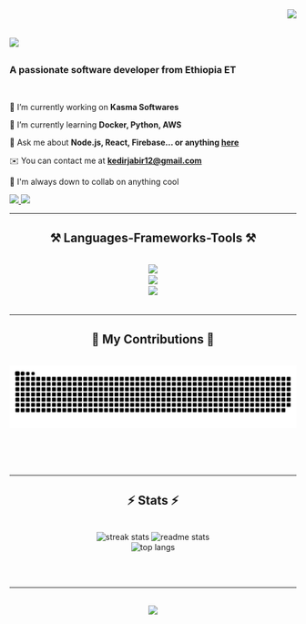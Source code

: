 <img align="right" src="https://visitor-badge.laobi.icu/badge?page_id=IbnuJabir.IbnuJabir" />

<h1 align="left">
      <img src="https://readme-typing-svg.herokuapp.com/?font=Righteous&size=35&center=true&vCenter=true&width=500&height=70&duration=4000&lines=Hi+There!+👋;+I'm+Kedir+Jabir!;" />
</h1>

<h3 align="left">A passionate software developer from Ethiopia ET</h3>

<br/>

<div align="left">
 
 🔭 I’m currently working on **Kasma Softwares**
 
 🌱 I’m currently learning **Docker, Python, AWS**

💬 Ask me about **Node.js, React, Firebase... or anything [here](https://github.com/IbnuJabir/IbnuJabir/issues)**

✉️ You can contact me at **kedirjabir12@gmail.com**

🤝 I'm always down to collab on anything cool 
 </div>
 
<div align="left"> 
  <a href="mailto:kedirjabir12@gmail.com">
      <img src="https://img.shields.io/badge/Gmail-333333?style=for-the-badge&logo=gmail&logoColor=red" />
  </a>
  <a href="https://www.linkedin.com/in/ibnu-jabir/" target="_blank">
      <img src="https://img.shields.io/badge/LinkedIn-0077B5?style=for-the-badge&logo=linkedin&logoColor=white" target="_blank" />
  </a>
<!--   <a href="https://salesp07.github.io" target="_blank">
       <img src="https://img.shields.io/badge/Portfolio-FF5722?style=for-the-badge&logo=todoist&logoColor=white" target="_blank" /> 
  </a> -->
</div>

 <hr/>
 
<h2 align="center">⚒️ Languages-Frameworks-Tools ⚒️</h2>
<br/>
<div align="center">
      <img src="https://skillicons.dev/icons?i=tailwind,bootstrap,mui,html,css,vscode,github,git" /><br>
      <img src="https://skillicons.dev/icons?i=nodejs,express,redux,react,nextjs,flask,angular,firebase,mongodb,mysql," /><br>
      <img src="https://skillicons.dev/icons?i=python,javascript,typescript,c,cpp,cs,dotnet,bash,linux" /><br>
</div>

<br/>
<hr/>

<div align="center">
  <h2>🐍 My Contributions 🐍</h2>
  <br>
  <img alt="snake eating my contributions" src="https://raw.githubusercontent.com/IbnuJabir/IbnuJabir/output/github-contribution-grid-snake.svg" />
  
  <br/><br/><br/>
</div>

<hr/>

<h2 align="center">⚡ Stats ⚡</h2>
<br>
<div align=center>
  <img width=390 src="https://streak-stats.demolab.com/?user=IbnuJabir&count_private=true&theme=react&border_radius=10" alt="streak stats"/>
  <img width=390 src="https://github-readme-stats.vercel.app/api?username=IbnuJabir&count_private=true&show_icons=true&theme=react&rank_icon=github&border_radius=10" alt="readme stats" />
  <br/>
  <img width=325 align="center" src="https://github-readme-stats.vercel.app/api/top-langs/?username=IbnuJabir&hide=HTML&langs_count=8&layout=compact&theme=react&border_radius=10&size_weight=0.5&count_weight=0.5&exclude_repo=github-readme-stats" alt="top langs" />
</div>

<br/><br/>

<hr/>

<br/>

<div align="center">
            <img src="https://readme-typing-svg.herokuapp.com/?font=Righteous&size=35&center=true&vCenter=true&width=900&height=70&duration=9000&lines=I'm+always+down+to+collab!;shout+me+a+message+at+kedirjabir12@gmail.com!;" />

</div>

<br/>
